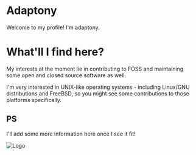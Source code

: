 
# Adaptony

Welcome to my profile! I'm adaptony.

# What'll I find here?

My interests at the moment lie in contributing to FOSS and maintaining some open and closed source software as well.

I'm very interested in UNIX-like operating systems - including Linux/GNU distributions and FreeBSD, so you might see some contributions to those platforms specifically.
## PS

I'll add some more information here once I see it fit!

![Logo](https://avatars.githubusercontent.com/u/190098362?v=4)

